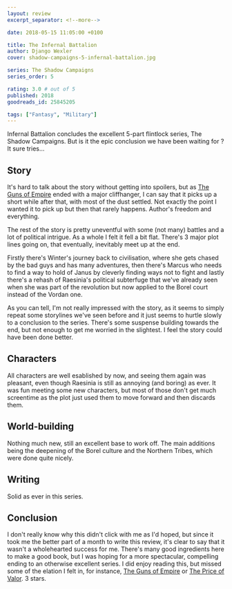 ```yaml
---
layout: review
excerpt_separator: <!--more-->

date: 2018-05-15 11:05:00 +0100

title: The Infernal Battalion
author: Django Wexler
cover: shadow-campaigns-5-infernal-battalion.jpg

series: The Shadow Campaigns
series_order: 5

rating: 3.0 # out of 5
published: 2018
goodreads_id: 25845205

tags: ["Fantasy", "Military"]
---
```


Infernal Battalion concludes the excellent 5-part flintlock series, The Shadow Campaigns. But is it the epic conclusion we have been waiting for ? It sure tries...

<!--more-->

## Story

It's hard to talk about the story without getting into spoilers, but as [The Guns of Empire]() ended with a major cliffhanger, I can say that it picks up a short while after that, with most of the dust settled. Not exactly the point I wanted it to pick up but then that rarely happens. Author's freedom and everything.

The rest of the story is pretty uneventful with some (not many) battles and a lot of political intrigue. As a whole I felt it fell a bit flat. There's 3 major plot lines going on, that eventually, inevitably meet up at the end.

Firstly there's Winter's journey back to civilisation, where she gets chased by the bad guys and has many adventures, then there's Marcus who needs to find a way to hold of Janus by cleverly finding ways not to fight and lastly there's a rehash of Raesinia's political subterfuge that we've already seen when she was part of the revolution but now applied to the Borel court instead of the Vordan one.

As you can tell, I'm not really impressed with the story, as it seems to simply repeat some storylines we've seen before and it just seems to hurtle slowly to a conclusion to the series. There's some suspense building towards the end, but not enough to get me worried in the slightest. I feel the story could have been done better.

## Characters

All characters are well esablished by now, and seeing them again was pleasant, even though Raesinia is still as annoying (and boring) as ever. It was fun meeting some new characters, but most of those don't get much screentime as the plot just used them to move forward and then discards them.

## World-building

Nothing much new, still an excellent base to work off. The main additions being the deepening of the Borel culture and the Northern Tribes, which were done quite nicely.

## Writing

Solid as ever in this series.

## Conclusion

I don't really know why this didn't click with me as I'd hoped, but since it took me the better part of a month to write this review, it's clear to say that it wasn't a wholehearted success for me. There's many good ingredients here to make a good book, but I was hoping for a more spectacular, compelling ending to an otherwise excellent series. I did enjoy reading this, but missed some of the elation I felt in, for instance, [The Guns of Empire]() or [The Price of Valor](). 3 stars.
